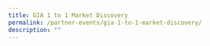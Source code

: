 ```yaml
---
title: GIA 1 to 1 Market Discovery
permalink: /partner-events/gia-1-to-1-market-discovery/
description: ""
---
```

